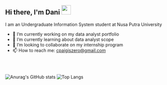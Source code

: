 ## Hi there, I'm Dani <img src="https://github.com/TheDudeThatCode/TheDudeThatCode/blob/master/Assets/Mario_Hello_Big.gif" width="30"/>

I am an Undergraduate Information System student at Nusa Putra University

- 🔭 I’m currently working on my data analyst portfolio
- 🌱 I’m currently learning about data analyst scope 
- 👯 I’m looking to collaborate on my internship program
- 📫 How to reach me: cpaigiszero@gmail.com

<br/>
<br/>

![Anurag's GitHub stats](https://github-readme-stats.vercel.app/api?username=SweetzDreamz&show_icons=true&theme=tokyonight)
![Top Langs](https://github-readme-stats.vercel.app/api/top-langs/?username=SweetzDreamz&layout=compact&theme=tokyonight)
<!--
**SweetzDreamz/SweetzDreamz** is a ✨ _special_ ✨ repository because its `README.md` (this file) appears on your GitHub profile.

Here are some ideas to get you started:

- 🔭 I’m currently working on ...
- 🌱 I’m currently learning ...
- 👯 I’m looking to collaborate on ...
- 🤔 I’m looking for help with ...
- 💬 Ask me about ...
- 📫 How to reach me: ...
- 😄 Pronouns: ...
- ⚡ Fun fact: ...
-->
